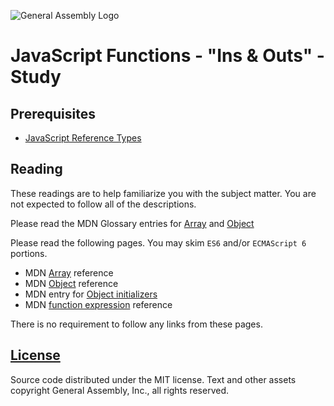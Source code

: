 ![General Assembly Logo](http://i.imgur.com/ke8USTq.png)

# JavaScript Functions - "Ins & Outs" - Study

## Prerequisites

-   [JavaScript Reference Types](https://github.com/ga-wdi-boston/js-reference-types)

## Reading

These readings are to help familiarize you with the subject matter.  You are not
 expected to follow all of the descriptions.

Please read the MDN Glossary entries for [Array](https://developer.mozilla.org/en-US/docs/Glossary/array) and [Object](https://developer.mozilla.org/en-US/docs/Glossary/Object)

Please read the following pages. You may skim `ES6` and/or `ECMAScript 6`
 portions.

-   MDN [Array](https://developer.mozilla.org/en-US/docs/Web/JavaScript/Reference/Global_Objects/Array) reference
-   MDN [Object](https://developer.mozilla.org/en-US/docs/Web/JavaScript/Reference/Global_Objects/Object) reference
-   MDN entry for [Object initializers](https://developer.mozilla.org/en-US/docs/Web/JavaScript/Reference/Operators/Object_initializer)
-   MDN [function expression](https://developer.mozilla.org/en-US/docs/Web/JavaScript/Reference/Operators/function) reference

There is no requirement to follow any links from these pages.

## [License](LICENSE)

Source code distributed under the MIT license. Text and other assets copyright
General Assembly, Inc., all rights reserved.
